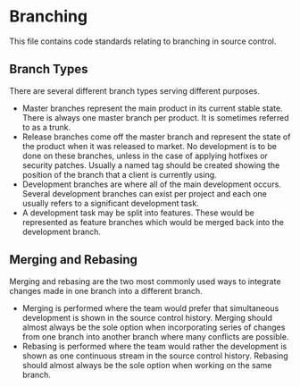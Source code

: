 Branching
=========

This file contains code standards relating to branching in source control.

Branch Types
--
There are several different branch types serving different purposes.
* Master branches represent the main product in its current stable state. There is always one master branch per product. It is sometimes referred to as a trunk.
* Release branches come off the master branch and represent the state of the product when it was released to market. No development is to be done on these branches, unless in the case of applying hotfixes or security patches. Usually a named tag should be created showing the position of the branch that a client is currently using.
* Development branches are where all of the main development occurs. Several development branches can exist per project and each one usually refers to a significant development task.
* A development task may be split into features. These would be represented as feature branches which would be merged back into the development branch.

Merging and Rebasing
--
Merging and rebasing are the two most commonly used ways to integrate changes made in one branch into a different branch.
* Merging is performed where the team would prefer that simultaneous development is shown in the source control history. Merging should almost always be the sole option when incorporating series of changes from one branch into another branch where many conflicts are possible.
* Rebasing is performed where the team would rather the development is shown as one continuous stream in the source control history. Rebasing should almost always be the sole option when working on the same branch.
